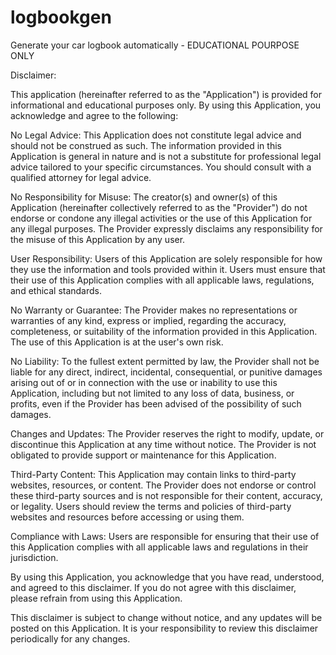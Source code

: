 # logbookgen
Generate your car logbook automatically - EDUCATIONAL POURPOSE ONLY 


Disclaimer:

This application (hereinafter referred to as the "Application") is provided for informational and educational purposes only. By using this Application, you acknowledge and agree to the following:

No Legal Advice: This Application does not constitute legal advice and should not be construed as such. The information provided in this Application is general in nature and is not a substitute for professional legal advice tailored to your specific circumstances. You should consult with a qualified attorney for legal advice.

No Responsibility for Misuse: The creator(s) and owner(s) of this Application (hereinafter collectively referred to as the "Provider") do not endorse or condone any illegal activities or the use of this Application for any illegal purposes. The Provider expressly disclaims any responsibility for the misuse of this Application by any user.

User Responsibility: Users of this Application are solely responsible for how they use the information and tools provided within it. Users must ensure that their use of this Application complies with all applicable laws, regulations, and ethical standards.

No Warranty or Guarantee: The Provider makes no representations or warranties of any kind, express or implied, regarding the accuracy, completeness, or suitability of the information provided in this Application. The use of this Application is at the user's own risk.

No Liability: To the fullest extent permitted by law, the Provider shall not be liable for any direct, indirect, incidental, consequential, or punitive damages arising out of or in connection with the use or inability to use this Application, including but not limited to any loss of data, business, or profits, even if the Provider has been advised of the possibility of such damages.

Changes and Updates: The Provider reserves the right to modify, update, or discontinue this Application at any time without notice. The Provider is not obligated to provide support or maintenance for this Application.

Third-Party Content: This Application may contain links to third-party websites, resources, or content. The Provider does not endorse or control these third-party sources and is not responsible for their content, accuracy, or legality. Users should review the terms and policies of third-party websites and resources before accessing or using them.

Compliance with Laws: Users are responsible for ensuring that their use of this Application complies with all applicable laws and regulations in their jurisdiction.

By using this Application, you acknowledge that you have read, understood, and agreed to this disclaimer. If you do not agree with this disclaimer, please refrain from using this Application.

This disclaimer is subject to change without notice, and any updates will be posted on this Application. It is your responsibility to review this disclaimer periodically for any changes.
